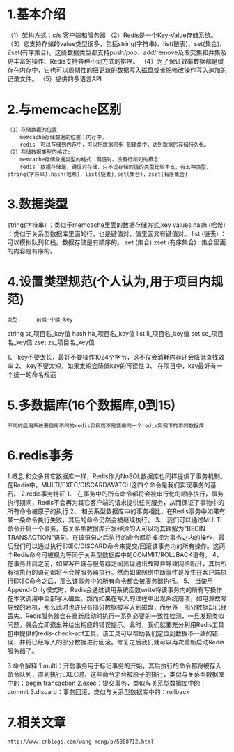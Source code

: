 # 1.基本介绍
 （1）架构方式：c/s   客户端和服务器
 （2）Redis是一个Key-Value存储系统。
 （3）它支持存储的value类型很多，包括string(字符串)、list(链表)、set(集合)、Zset(有序集合)。这些数据类型都支持push/pop、add/remove及取交集和并集及更丰富的操作、Redis支持各种不同方式的排序。
 （4）为了保证效率数据都是缓存在内存中，它也可以周期性的把更新的数据写入磁盘或者把修改操作写入追加的记录文件。
 （5）提供的多语言API

# 2.与memcache区别
    （1）存储数据的位置
        memcache存储数据的位置：内存中。
        redis：可以存储到内存中，可以把数据同步 到硬盘中，达到数据的存储持久化。
    （2）存储数据类型的格式:
        memcache存储数据类型的格式：键值对。没有行和列的概念
        redis：数据存储是，键值对存储，只不过存储的值的类型比较丰富，有五种类型，string(字符串),hash(哈希)，list(链表),set(集合)，zset(有序集合)


# 3.数据类型
   string(字符串)    ：类似于memcache里面的数据存储方式,key values
   hash  (哈希)      ：类似于关系型数据库里面的行，也是键值对，值里面又有键值对。
   list  (链表)      ：可以模拟队列和栈。数据存储是有顺序的。
   set   (集合)
   zset  (有序集合)  : 集合里面的内容是有序的。

# 4.设置类型规范(个人认为,用于项目内规范)
    类型:     前缀-中缀-key
   string    st_项目名_key值
   hash      ha_项目名_key值
   list      li_项目名_key值
   set       se_项目名_key值
   zset      zs_项目名_key值

   1、 key不要太长，最好不要操作1024个字节，这不仅会消耗内存还会降低查找效率
   2、 key不要太短，如果太短会降低key的可读性
   3、 在项目中，key最好有一个统一的命名规范

# 5.多数据库(16个数据库,0到15)
    不同的应用系统要使用不同的redis实例而不是使用同一个redis实例下的不同数据库

# 6.redis事务
   1.概念 和众多其它数据库一样，Redis作为NoSQL数据库也同样提供了事务机制。在Redis中，MULTI/EXEC/DISCARD/WATCH这四个命令是我们实现事务的基石。
   2.redis事务特征
    1、 在事务中的所有命令都将会被串行化的顺序执行，事务执行期间，Redis不会再为其它客户端的请求提供任何服务，从而保证了事物中的所有命令被原子的执行
    2、 和关系型数据库中的事务相比，在Redis事务中如果有某一条命令执行失败，其后的命令仍然会被继续执行。
    3、 我们可以通过MULTI命令开启一个事务，有关系型数据库开发经验的人可以将其理解为"BEGIN TRANSACTION"语句。在该语句之后执行的命令都将被视为事务之内的操作，最后我们可以通过执行EXEC/DISCARD命令来提交/回滚该事务内的所有操作。这两个Redis命令可被视为等同于关系型数据库中的COMMIT/ROLLBACK语句。
    4、 在事务开启之前，如果客户端与服务器之间出现通讯故障并导致网络断开，其后所有待执行的语句都将不会被服务器执行。然而如果网络中断事件是发生在客户端执行EXEC命令之后，那么该事务中的所有命令都会被服务器执行。
    5、 当使用Append-Only模式时，Redis会通过调用系统函数write将该事务内的所有写操作在本次调用中全部写入磁盘。然而如果在写入的过程中出现系统崩溃，如电源故障导致的宕机，那么此时也许只有部分数据被写入到磁盘，而另外一部分数据却已经丢失。Redis服务器会在重新启动时执行一系列必要的一致性检测，一旦发现类似问题，就会立即退出并给出相应的错误提示。此时，我们就要充分利用Redis工具包中提供的redis-check-aof工具，该工具可以帮助我们定位到数据不一致的错误，并将已经写入的部分数据进行回滚。修复之后我们就可以再次重新启动Redis服务器了。

   3 命令解释
    1.multi：开启事务用于标记事务的开始，其后执行的命令都将被存入命令队列，直到执行EXEC时，这些命令才会被原子的执行，类似与关系型数据库中的：begin transaction
    2.exec：提交事务，类似与关系型数据库中的：commit
    3.discard：事务回滚，类似与关系型数据库中的：rollback

# 7.相关文章
    http://www.cnblogs.com/wang-meng/p/5808712.html
